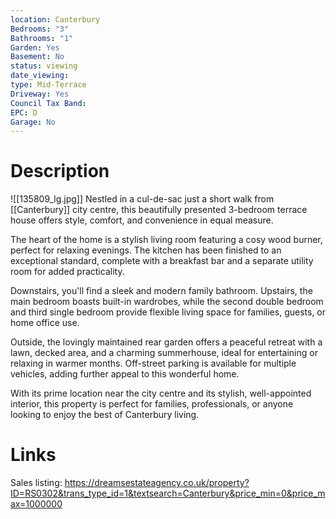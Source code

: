```yaml
---
location: Canterbury
Bedrooms: "3"
Bathrooms: "1"
Garden: Yes
Basement: No
status: viewing
date_viewing:
type: Mid-Terrace
Driveway: Yes
Council Tax Band:
EPC: D
Garage: No
---
```

# Description
![[135809_lg.jpg]]
Nestled in a cul-de-sac just a short walk from [[Canterbury]] city centre, this beautifully presented 3-bedroom terrace house offers style, comfort, and convenience in equal measure.  
  
The heart of the home is a stylish living room featuring a cosy wood burner, perfect for relaxing evenings. The kitchen has been finished to an exceptional standard, complete with a breakfast bar and a separate utility room for added practicality.  
  
Downstairs, you'll find a sleek and modern family bathroom. Upstairs, the main bedroom boasts built-in wardrobes, while the second double bedroom and third single bedroom provide flexible living space for families, guests, or home office use.  
  
Outside, the lovingly maintained rear garden offers a peaceful retreat with a lawn, decked area, and a charming summerhouse, ideal for entertaining or relaxing in warmer months. Off-street parking is available for multiple vehicles, adding further appeal to this wonderful home.  
  
With its prime location near the city centre and its stylish, well-appointed interior, this property is perfect for families, professionals, or anyone looking to enjoy the best of Canterbury living.

# Links
Sales listing: https://dreamsestateagency.co.uk/property?ID=RS0302&trans_type_id=1&textsearch=Canterbury&price_min=0&price_max=1000000